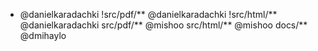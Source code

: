* @danielkaradachki
!src/pdf/** @danielkaradachki
!src/html/** @danielkaradachki
src/pdf/** @mishoo
src/html/** @mishoo
docs/** @dmihaylo
